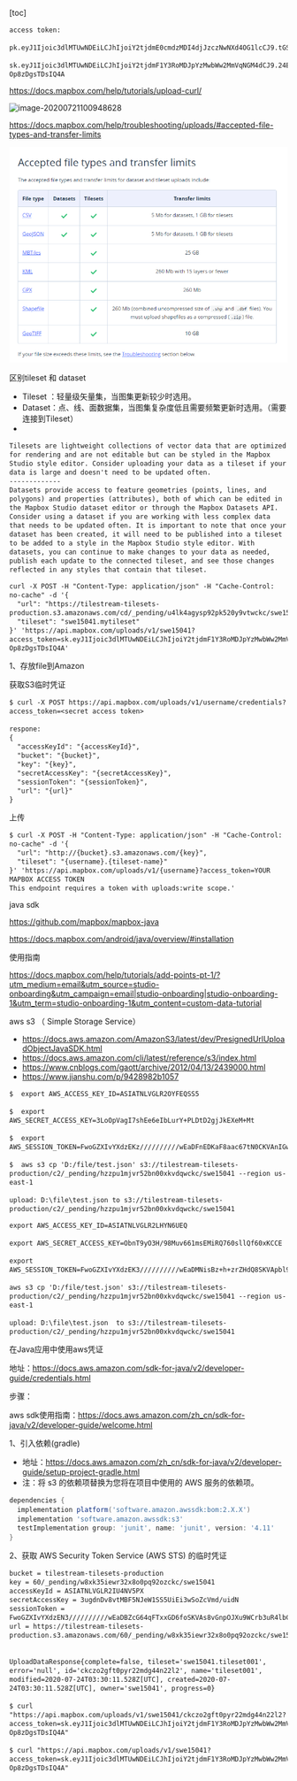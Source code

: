 [toc]

```
access token: 

pk.eyJ1Ijoic3dlMTUwNDEiLCJhIjoiY2tjdmE0cmdzMDI4djJzczNwNXd4OG1lcCJ9.tGSLscZqtsQz_4_hjlAXbQ

sk.eyJ1Ijoic3dlMTUwNDEiLCJhIjoiY2tjdmF1Y3RoMDJpYzMwbWw2MmVqNGM4dCJ9.24EGX1r-Op8zDgsTDsIQ4A
```

https://docs.mapbox.com/help/tutorials/upload-curl/

![image-20200721100948628](../../../tools/Typora/upload/image-20200721100948628.png)

https://docs.mapbox.com/help/troubleshooting/uploads/#accepted-file-types-and-transfer-limits

![image-20200721101900302](mapbox.assets/image-20200721101900302.png)





区别tileset 和 dataset

- Tileset ：轻量级矢量集，当图集更新较少时选用。
- Dataset：点、线、面数据集，当图集复杂度低且需要频繁更新时选用。（需要连接到Tileset）
- 

```
Tilesets are lightweight collections of vector data that are optimized for rendering and are not editable but can be styled in the Mapbox Studio style editor. Consider uploading your data as a tileset if your data is large and doesn't need to be updated often.
-------------
Datasets provide access to feature geometries (points, lines, and polygons) and properties (attributes), both of which can be edited in the Mapbox Studio dataset editor or through the Mapbox Datasets API.
Consider using a dataset if you are working with less complex data that needs to be updated often. It is important to note that once your dataset has been created, it will need to be published into a tileset to be added to a style in the Mapbox Studio style editor. With datasets, you can continue to make changes to your data as needed, publish each update to the connected tileset, and see those changes reflected in any styles that contain that tileset.
```



```
curl -X POST -H "Content-Type: application/json" -H "Cache-Control: no-cache" -d '{
  "url": "https://tilestream-tilesets-production.s3.amazonaws.com/cd/_pending/u4lk4agysp92pk520y9vtwckc/swe15041",
  "tileset": "swe15041.mytileset"
}' 'https://api.mapbox.com/uploads/v1/swe15041?access_token=sk.eyJ1Ijoic3dlMTUwNDEiLCJhIjoiY2tjdmF1Y3RoMDJpYzMwbWw2MmVqNGM4dCJ9.24EGX1r-Op8zDgsTDsIQ4A'
```







1、存放file到Amazon

获取S3临时凭证

```
$ curl -X POST https://api.mapbox.com/uploads/v1/username/credentials?access_token=<secret access token>

respone:
{
  "accessKeyId": "{accessKeyId}",
  "bucket": "{bucket}",
  "key": "{key}",
  "secretAccessKey": "{secretAccessKey}",
  "sessionToken": "{sessionToken}",
  "url": "{url}"
}
```

上传

```
$ curl -X POST -H "Content-Type: application/json" -H "Cache-Control: no-cache" -d '{
  "url": "http://{bucket}.s3.amazonaws.com/{key}",
  "tileset": "{username}.{tileset-name}"
}' 'https://api.mapbox.com/uploads/v1/{username}?access_token=YOUR MAPBOX ACCESS TOKEN
This endpoint requires a token with uploads:write scope.'
```







java sdk

https://github.com/mapbox/mapbox-java

https://docs.mapbox.com/android/java/overview/#installation



使用指南

https://docs.mapbox.com/help/tutorials/add-points-pt-1/?utm_medium=email&utm_source=studio-onboarding&utm_campaign=email|studio-onboarding|studio-onboarding-1&utm_term=studio-onboarding-1&utm_content=custom-data-tutorial



aws s3 （ Simple Storage Service）

- https://docs.aws.amazon.com/AmazonS3/latest/dev/PresignedUrlUploadObjectJavaSDK.html
- https://docs.aws.amazon.com/cli/latest/reference/s3/index.html
- https://www.cnblogs.com/gaott/archive/2012/04/13/2439000.html
- https://www.jianshu.com/p/9428982b1057

```
$  export AWS_ACCESS_KEY_ID=ASIATNLVGLR2OYFEQSS5

$  export AWS_SECRET_ACCESS_KEY=3LoOpVagI7shEe6eIbLurY+PLDtD2gjJkEXeM+Mt

$  export AWS_SESSION_TOKEN=FwoGZXIvYXdzEKz//////////wEaDFnEDKaF8aac67tN0CKVAnIGwBXhZyJbP9hhBRuyyjkIucmWH8iqMckvoqNiWsbCJJJ4y5xXTsI0HkOJiYrvH7cG4X1hPj6ZMS6jovw7LJjZD3LKxXVf1qDzZea3q4onepZyNGA0kzBRXnqSAMhWice26rcz9ctFKDZfRNI0uM5eb0UllYN6FxKv/STFonMT+CT38v09gSJDUMGbCFaVXm8Jj2eC/eOWoBcN5kl+ksJJaQWpXy13A/PTYwPSf8SwPEXnlc4cy2QPXnfmZkWrRKCqMP43gHPBXvHR5bUF8bmUFhLnRJw5WdykNaUl9iVtpGE8LoTVyxEoHszAw8zCIhynnoIwy4uOf6IExom9V4jXyq0NQbG6mxBW7loT+34N6R/NGQoo4cDe+AUyKRHZbrXLhEY2nyrUsJ+2s0c1j6MX9GPy25g/kHobzpO8l+XrhJ/baj08

$  aws s3 cp 'D:/file/test.json' s3://tilestream-tilesets-production/c2/_pending/hzzpu1mjvr52bn00xkvdqwckc/swe15041 --region us-east-1

upload: D:\file\test.json to s3://tilestream-tilesets-
production/c2/_pending/hzzpu1mjvr52bn00xkvdqwckc/swe15041

```



```
export AWS_ACCESS_KEY_ID=ASIATNLVGLR2LHYN6UEQ

export AWS_SECRET_ACCESS_KEY=ObnT9yO3H/98Muv661msEMiRQ760sllQf60xKCCE

export AWS_SESSION_TOKEN=FwoGZXIvYXdzEK3//////////wEaDMNisBz+h+zrZHdQ8SKVApbl9DbMtHbTvucg7ijYgJqBpG1abue0yAiIHmY8mLwSMBVx5PStiYRpxvy6G12i9uTRywA9nsOCOjrsYmDjQpH9VExp2kgh4fvRtga/UuIGEYiqZYvFG8VauxQLH5hb2pTcfDaFERXHkPeHErC+dG2fROTuRQxfTMDjZaOivmqvnfNiOXKXGviVtEH0NvE8OoGQZhc7Ox2IW86m0t3w5NIqHjUkaHjrnJpyRS988JHwd2OirpLsV1ixUYO/YbtGtiCM8nU9HR0RSJ6a0Xg2BcB33KwdVWzoE34U7zEsd66jmQsLqeoY3Y1xVutRYc2aExsEQ2W/qM4CTUxSB3ol/rlG7e5q4elSzoTzimbRONoDp+QFmmsou+7e+AUyKcpkpVdeHaInzh53/GVoFHIjk9x+c9ewLp2J1s4V+ZdI85u0A59tq6YC

aws s3 cp 'D:/file/test.json' s3://tilestream-tilesets-production/c2/_pending/hzzpu1mjvr52bn00xkvdqwckc/swe15041 --region us-east-1

upload: D:\file\test.json  to s3://tilestream-tilesets-
production/c2/_pending/hzzpu1mjvr52bn00xkvdqwckc/swe15041
```



在Java应用中使用aws凭证

地址：https://docs.aws.amazon.com/sdk-for-java/v2/developer-guide/credentials.html



步骤：

aws sdk使用指南：https://docs.aws.amazon.com/zh_cn/sdk-for-java/v2/developer-guide/welcome.html

1、引入依赖(gradle)

- 地址：https://docs.aws.amazon.com/zh_cn/sdk-for-java/v2/developer-guide/setup-project-gradle.html
- 注：将 s3 的依赖项替换为您将在项目中使用的 AWS 服务的依赖项。

```groovy
dependencies {
  implementation platform('software.amazon.awssdk:bom:2.X.X')
  implementation 'software.amazon.awssdk:s3'
  testImplementation group: 'junit', name: 'junit', version: '4.11'
}
```

2、获取 AWS Security Token Service (AWS STS) 的临时凭证

```
bucket = tilestream-tilesets-production
key = 60/_pending/w8xk35iewr32x8o0pq92ozckc/swe15041
accessKeyId = ASIATNLVGLR2IU4NV5PX
secretAccessKey = 3ugdnDv8vtMBF5NJeW1SS5UiEi3wSoZcVmd/uidN
sessionToken = FwoGZXIvYXdzEN3//////////wEaDBZcG64qFTxxGD6foSKVAs8vGnpOJXu9WCrb3uR4lbCm5ot4KF277yWD2rAXROAjtNPBTLHYtxVyCYG7/a8udNuqsJevXKZVETL+HuhjmjNA6DzqMIJlA+e0PUzkKgs5wB11encz4tg68biV3jbfEwJalZZ4J/N5lAmt6l3GxlDsM2uT6nfuEA4YiLqeSsPMFsIDQ9tnLyZqnPnG2+uwhZ7gixwIMhQAqXX39+IVBGdRFWsIQcVXBV3Z7XPygVDmiTuLYXBqNLWNmIpWJ5uiUOtzieIf+xobDg3yQCFmYmZE3/hXVQk3q3kLV5+vkMvPoc2m+yyeGAlq/kcKhYAfsrAdlKKJwYKQ/ohM/sdJMkYmffIAZSNLE/zJo9/yNYH9zyuM6rEou6vp+AUyKahZkzhQKhGFzoCQXJvZ5gX9+L52Bzs3PlsW4j3dhHcDnwFtjI4IdIDp
url = https://tilestream-tilesets-production.s3.amazonaws.com/60/_pending/w8xk35iewr32x8o0pq92ozckc/swe15041


UploadDataResponse{complete=false, tileset='swe15041.tileset001', error='null', id='ckczo2gft0pyr22mdg44n22l2', name='tileset001', modified=2020-07-24T03:30:11.528Z[UTC], created=2020-07-24T03:30:11.528Z[UTC], owner='swe15041', progress=0}

$ curl "https://api.mapbox.com/uploads/v1/swe15041/ckczo2gft0pyr22mdg44n22l2?access_token=sk.eyJ1Ijoic3dlMTUwNDEiLCJhIjoiY2tjdmF1Y3RoMDJpYzMwbWw2MmVqNGM4dCJ9.24EGX1r-Op8zDgsTDsIQ4A"

$ curl "https://api.mapbox.com/uploads/v1/swe15041?access_token=sk.eyJ1Ijoic3dlMTUwNDEiLCJhIjoiY2tjdmF1Y3RoMDJpYzMwbWw2MmVqNGM4dCJ9.24EGX1r-Op8zDgsTDsIQ4A"

```


